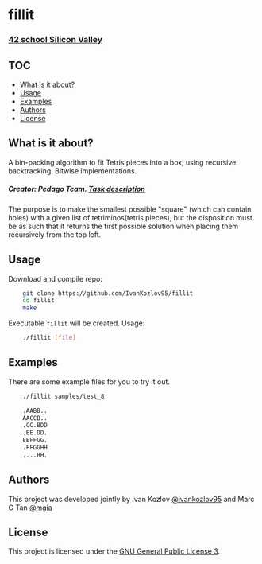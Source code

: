 # fillit 
### [42 school Silicon Valley][42]

## TOC

* [What is it about?](#what-is-it-about)
* [Usage](#usage)
* [Examples](#examples)
* [Authors](#authors)
* [License](#license)

## What is it about?
A bin-packing algorithm to fit Tetris pieces into a box, using recursive backtracking. Bitwise implementations.
##### Creator: Pedago Team. [Task description][pdf]

The purpose is to make the smallest possible "square" (which can contain holes) with a given list of tetriminos(tetris pieces), but the disposition must be as such that it returns the first possible solution when placing them recursively from the top left.

## Usage
Download and compile repo:
```sh
    git clone https://github.com/IvanKozlov95/fillit
    cd fillit
    make
```
Executable `fillit` will be created. Usage:
```sh
    ./fillit [file]
```

## Examples
There are some example files for you to try it out.
```sh
    ./fillit samples/test_8

    .AABB..
    AACCB..
    .CC.BDD
    .EE.DD.
    EEFFGG.
    .FFGGHH
    ....HH.
```

## Authors
This project was developed jointly by Ivan Kozlov [@ivankozlov95](me) and Marc G Tan [@mgia](marc)

## License
This project is licensed under the [GNU General Public License 3][license].

[42]: http://42.us.org "42 USA"
[pdf]: https://github.com/IvanKozlov95/fillit/blob/master/resources/fillit.en.pdf "pdf"
[license]: https://github.com/IvanKozlov95/fdf/blob/master/LICENSE "license"
[me]: https://github.com/IvanKozlov95 "ivankozlov95"
[marc]: https://github.com/mgia "crazy rich asian"

